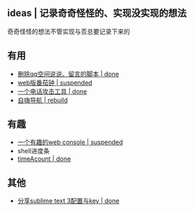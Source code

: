 ## ideas | 记录奇奇怪怪的、实现没实现的想法
奇奇怪怪的想法不管实现与否总要记录下来的

## 有用
- [删除qq空间说说、留言的脚本 | done](https://github.com/aqiongbei/qq_zone_delete)
- [web版番茄钟 | suspended](https://github.com/aqiongbei/tomato_clock)
- [一个电话攻击工具 | done](https://github.com/aqiongbei/buy_pig_plan)
- [自嗨导航 | rebuild](https://aqiongbei.coding.net/p/simple_nav)
## 有趣
- [一个有趣的web console | suspended](https://github.com/aqiongbei/console)
- shell进度条
- [timeAcount | done](https://github.com/aqiongbei/time_account)

## 其他
- [分享sublime text 3配置与key | done](https://github.com/aqiongbei/sublime_text_3_config_and_key)
